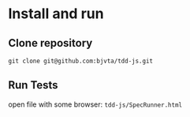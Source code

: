 # Install and run

## Clone repository
`git clone git@github.com:bjvta/tdd-js.git`

## Run Tests
open file with some browser: `tdd-js/SpecRunner.html`

